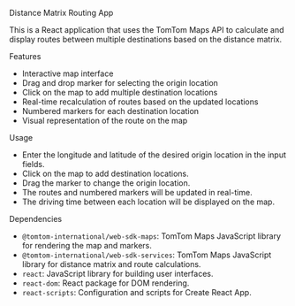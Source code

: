 Distance Matrix Routing App

This is a React application that uses the TomTom Maps API to calculate and display routes between multiple destinations based on the distance matrix.

Features

- Interactive map interface
- Drag and drop marker for selecting the origin location
- Click on the map to add multiple destination locations
- Real-time recalculation of routes based on the updated locations
- Numbered markers for each destination location
- Visual representation of the route on the map

Usage

- Enter the longitude and latitude of the desired origin location in the input fields.
- Click on the map to add destination locations.
- Drag the marker to change the origin location.
- The routes and numbered markers will be updated in real-time.
- The driving time between each location will be displayed on the map.


Dependencies

- `@tomtom-international/web-sdk-maps`: TomTom Maps JavaScript library for rendering the map and markers.
- `@tomtom-international/web-sdk-services`: TomTom Maps JavaScript library for distance matrix and route calculations.
- `react`: JavaScript library for building user interfaces.
- `react-dom`: React package for DOM rendering.
- `react-scripts`: Configuration and scripts for Create React App.
